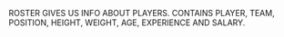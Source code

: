 ROSTER GIVES US INFO ABOUT PLAYERS. CONTAINS PLAYER, TEAM, POSITION, HEIGHT, WEIGHT, AGE, EXPERIENCE AND SALARY. 